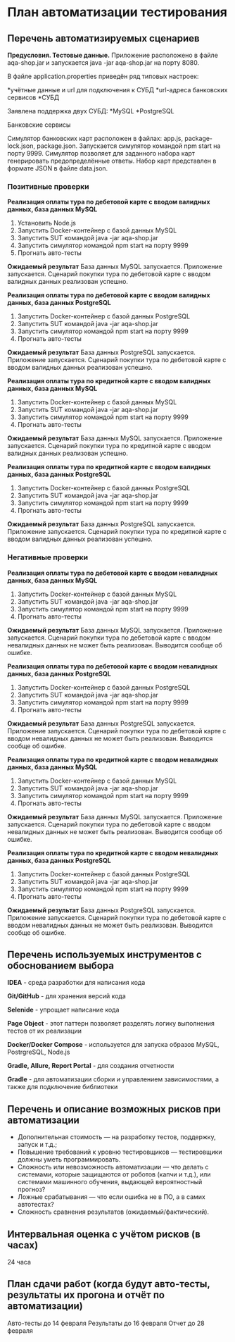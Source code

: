 
# План автоматизации тестирования

## Перечень автоматизируемых сценариев

**Предусловия. Тестовые данные.**
Приложение расположено в файле aqa-shop.jar и запускается java -jar aqa-shop.jar на порту 8080.

В файле application.properties приведён ряд типовых настроек:

*учётные данные и url для подключения к СУБД
*url-адреса банковских сервисов
*СУБД

Заявлена поддержка двух СУБД:
*MySQL
*PostgreSQL

Банковские сервисы

Симулятор банковских карт расположен в файлах: app.js, package-lock.json, package.json. 
Запускается симулятор командой npm start на порту 9999.
Симулятор позволяет для заданного набора карт генерировать предопределённые ответы.
Набор карт представлен в формате JSON в файле data.json.

### Позитивные проверки

**Реализация оплаты тура по дебетовой карте с вводом валидных данных, база данных MySQL**
1. Установить Node.js
2. Запустить Docker-контейнер с базой данных MySQL
3. Запустить SUT командой java -jar aqa-shop.jar 
4. Запустить симулятор командой npm start на порту 9999
5. Прогнать авто-тесты

**Ожидаемый результат**
База данных MySQL запускается. Приложение запускается. 
Сценарий покупки тура по дебетовой карте с вводом валидных данных реализован успешно. 

**Реализация оплаты тура по дебетовой карте с вводом валидных данных, база данных PostgreSQL**
1. Запустить Docker-контейнер с базой данных PostgreSQL
2. Запустить SUT командой java -jar aqa-shop.jar 
3. Запустить симулятор командой npm start на порту 9999
4. Прогнать авто-тесты

**Ожидаемый результат**
База данных PostgreSQL запускается. Приложение запускается. 
Сценарий покупки тура по дебетовой карте с вводом валидных данных реализован успешно.  
 
**Реализация оплаты тура по кредитной карте с вводом валидных данных, база данных MySQL**
1. Запустить Docker-контейнер с базой данных MySQL
2. Запустить SUT командой java -jar aqa-shop.jar 
3. Запустить симулятор командой npm start на порту 9999
4. Прогнать авто-тесты

**Ожидаемый результат**
База данных MySQL запускается. Приложение запускается. 
Сценарий покупки тура по кредитной карте с вводом валидных данных реализован успешно. 

**Реализация оплаты тура по кредитной карте с вводом валидных данных, база данных PostgreSQL**
1. Запустить Docker-контейнер с базой данных PostgreSQL
2. Запустить SUT командой java -jar aqa-shop.jar 
3. Запустить симулятор командой npm start на порту 9999
4. Прогнать авто-тесты

**Ожидаемый результат**
База данных PostgreSQL запускается. Приложение запускается. 
Сценарий покупки тура по кредитной карте с вводом валидных данных реализован успешно. 

### Негативные проверки

**Реализация оплаты тура по дебетовой карте с вводом невалидных данных, база данных MySQL**
1. Запустить Docker-контейнер с базой данных MySQL
2. Запустить SUT командой java -jar aqa-shop.jar 
3. Запустить симулятор командой npm start на порту 9999
4. Прогнать авто-тесты

**Ожидаемый результат**
База данных MySQL запускается. Приложение запускается. 
Сценарий покупки тура по дебетовой карте с вводом невалидных данных не может быть реализован. 
Выводится сообще об ошибке.

**Реализация оплаты тура по дебетовой карте с вводом невалидных данных, база данных PostgreSQL**
1. Запустить Docker-контейнер с базой данных PostgreSQL
2. Запустить SUT командой java -jar aqa-shop.jar 
3. Запустить симулятор командой npm start на порту 9999
4. Прогнать авто-тесты

**Ожидаемый результат**
База данных PostgreSQL запускается. Приложение запускается. 
Сценарий покупки тура по дебетовой карте с вводом невалидных данных не может быть реализован. 
Выводится сообще об ошибке.  
 
**Реализация оплаты тура по кредитной карте с вводом невалидных данных, база данных MySQL**
1. Запустить Docker-контейнер с базой данных MySQL
2. Запустить SUT командой java -jar aqa-shop.jar 
3. Запустить симулятор командой npm start на порту 9999
4. Прогнать авто-тесты

**Ожидаемый результат**
База данных MySQL запускается. Приложение запускается. 
Сценарий покупки тура по дебетовой карте с вводом невалидных данных не может быть реализован. 
Выводится сообще об ошибке.

**Реализация оплаты тура по кредитной карте с вводом невалидных данных, база данных PostgreSQL**
1. Запустить Docker-контейнер с базой данных PostgreSQL
2. Запустить SUT командой java -jar aqa-shop.jar 
3. Запустить симулятор командой npm start на порту 9999
4. Прогнать авто-тесты

**Ожидаемый результат**
База данных PostgreSQL запускается. Приложение запускается. 
Сценарий покупки тура по дебетовой карте с вводом невалидных данных не может быть реализован. 
Выводится сообще об ошибке. 

## Перечень используемых инструментов с обоснованием выбора

**IDEA** - среда разработки для написания кода

**Git/GitHub** - для хранения версий кода

**Selenide** - упрощает написание кода

**Page Object** - этот паттерн позволяет разделять логику выполнения тестов от их реализации

**Docker/Docker Compose** - используется для запуска образов MySQL, PostrgreSQL, Node.js

**Gradle, Allure, Report Portal** - для создания отчетности

**Gradle** - для автоматизации сборки и управлением зависимостями, а также для подключение библиотеки

## Перечень и описание возможных рисков при автоматизации

* Дополнительная стоимость — на разработку тестов, поддержку,
запуск и т.д.;
* Повышение требований к уровню тестировщиков — тестировщики
должны уметь программировать.
* Сложность или невозможность автоматизации — что делать с
системами, которые защищаются от роботов (капчи и т.д.), или
системами машинного обучения, выдающей вероятностный
прогноз?
* Ложные срабатывания — что если ошибка не в ПО, а в самих
автотестах?
* Сложность сравнения результатов (ожидаемый/фактический).

## Интервальная оценка с учётом рисков (в часах)

24 часа

## План сдачи работ (когда будут авто-тесты, результаты их прогона и отчёт по автоматизации)

Авто-тесты до 14 февраля
Результаты до 16 февраля
Отчет до 28 февраля
